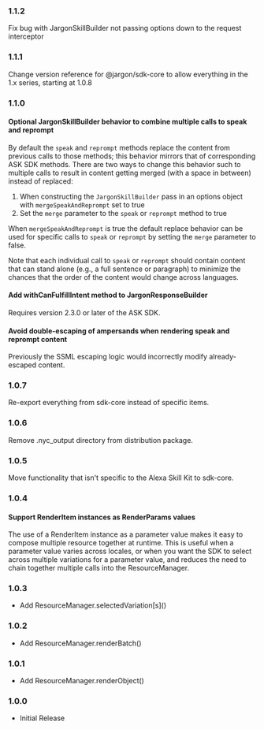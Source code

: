 ### 1.1.2
Fix bug with JargonSkillBuilder not passing options down to the request interceptor

### 1.1.1
Change version reference for @jargon/sdk-core to allow everything in the 1.x series, starting at 1.0.8

### 1.1.0
#### Optional JargonSkillBuilder behavior to combine multiple calls to speak and reprompt
By default the `speak` and `reprompt` methods replace the content from previous calls to those methods; this behavior mirrors
that of corresponding ASK SDK methods. There are two ways to change this behavior such to multiple calls to result in content
getting merged (with a space in between) instead of replaced:
1. When constructing the `JargonSkillBuilder` pass in an options object with `mergeSpeakAndReprompt` set to true
1. Set the `merge` parameter to the `speak` or `reprompt` method to true

When `mergeSpeakAndReprompt` is true the default replace behavior can be used for specific calls to `speak` or `reprompt` by
setting the `merge` parameter to false.

Note that each individual call to `speak` or `reprompt` should contain content that can stand alone (e.g., a full sentence or
paragraph) to minimize the chances that the order of the content would change across languages.

#### Add withCanFulfillIntent method to JargonResponseBuilder
Requires version 2.3.0 or later of the ASK SDK.

#### Avoid double-escaping of ampersands when rendering speak and reprompt content
Previously the SSML escaping logic would incorrectly modify already-escaped content.

### 1.0.7
Re-export everything from sdk-core instead of specific items.

### 1.0.6
Remove .nyc_output directory from distribution package.

### 1.0.5
Move functionality that isn't specific to the Alexa Skill Kit to sdk-core.

### 1.0.4
#### Support RenderItem instances as RenderParams values

The use of a RenderItem instance as a parameter value makes it easy to compose multiple
resource together at runtime. This is useful when a parameter value varies across locales,
or when you want the SDK to select across multiple variations for a parameter value, and reduces
the need to chain together multiple calls into the  ResourceManager.

### 1.0.3
* Add ResourceManager.selectedVariation\[s\]()
### 1.0.2
* Add ResourceManager.renderBatch()
### 1.0.1
* Add ResourceManager.renderObject()
### 1.0.0
* Initial Release